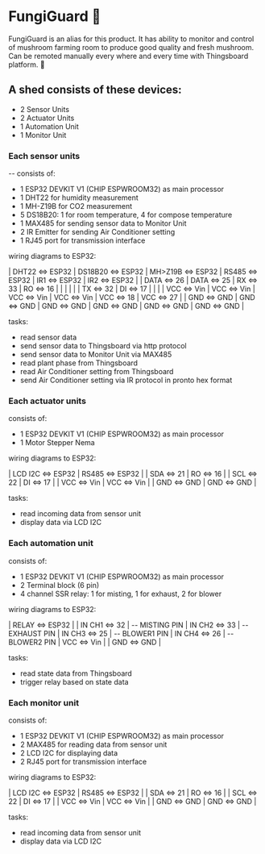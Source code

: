 # FungiGuard :mushroom:
FungiGuard is an alias for this product. It has ability to monitor and control of mushroom farming room to produce good quality and fresh mushroom. Can be remoted manually every where and every time with Thingsboard platform. :mushroom:

## A shed consists of these devices:

- 2 Sensor Units
- 2 Actuator Units 
- 1 Automation Unit
- 1 Monitor Unit

### Each sensor units

-- consists of:
- 1 ESP32 DEVKIT V1 (CHIP ESPWROOM32) as main processor
- 1 DHT22 for humidity measurement
- 1 MH-Z19B for CO2 measurement
- 5 DS18B20: 1 for room temperature, 4 for compose temperature
- 1 MAX485 for sending sensor data to Monitor Unit
- 2 IR Emitter for sending Air Conditioner setting 
- 1 RJ45 port for transmission interface

wiring diagrams to ESP32:

| DHT22 <=> ESP32 | DS18B20 <=> ESP32 | MH>Z19B <=> ESP32 | RS485 <=> ESP32 | IR1 <=> ESP32 | IR2 <=> ESP32 |
|  DATA <=> 26    |    DATA <=> 25    |      RX <=> 33    |    RO <=> 16    |               |               |
|                 |                   |      TX <=> 32    |    DI <=> 17    |               |               |
|   VCC <=> Vin   |     VCC <=> Vin   |     VCC <=> Vin   |   VCC <=> Vin   | VCC <=> 18    | VCC <=> 27    |
|   GND <=> GND   |     GND <=> GND   |     GND <=> GND   |   GND <=> GND   | GND <=> GND   | GND <=> GND   |

tasks:
- read sensor data
- send sensor data to Thingsboard via http protocol
- send sensor data to Monitor Unit via MAX485
- read plant phase from Thingsboard
- read Air Conditioner setting from Thingsboard
- send Air Conditioner setting via IR protocol in pronto hex format

### Each actuator units

consists of:
- 1 ESP32 DEVKIT V1 (CHIP ESPWROOM32) as main processor
- 1 Motor Stepper Nema 

wiring diagrams to ESP32:

| LCD I2C <=> ESP32 | RS485 <=> ESP32 |
|     SDA <=> 21    |    RO <=> 16    |
|     SCL <=> 22    |    DI <=> 17    |
|     VCC <=> Vin   |   VCC <=> Vin   |
|     GND <=> GND   |   GND <=> GND   |

tasks:
- read incoming data from sensor unit
- display data via LCD I2C

### Each automation unit

consists of:
- 1 ESP32 DEVKIT V1 (CHIP ESPWROOM32) as main processor
- 2 Terminal block (6 pin)
- 4 channel SSR relay: 1 for misting, 1 for exhaust, 2 for blower

wiring diagrams to ESP32:

|  RELAY <=> ESP32  |
| IN CH1 <=> 32     | -- MISTING PIN
| IN CH2 <=> 33     | -- EXHAUST PIN
| IN CH3 <=> 25     | -- BLOWER1 PIN
| IN CH4 <=> 26     | -- BLOWER2 PIN
|    VCC <=> Vin    |
|    GND <=> GND    |

tasks:
- read state data from Thingsboard
- trigger relay based on state data

### Each monitor unit

consists of:
- 1 ESP32 DEVKIT V1 (CHIP ESPWROOM32) as main processor
- 2 MAX485 for reading data from sensor unit
- 2 LCD I2C for displaying data
- 2 RJ45 port for transmission interface

wiring diagrams to ESP32:

| LCD I2C <=> ESP32 | RS485 <=> ESP32 |
|     SDA <=> 21    |    RO <=> 16    |
|     SCL <=> 22    |    DI <=> 17    |
|     VCC <=> Vin   |   VCC <=> Vin   |
|     GND <=> GND   |   GND <=> GND   |

tasks:
- read incoming data from sensor unit
- display data via LCD I2C